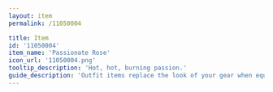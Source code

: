 ```yaml
---
layout: item
permalink: /11050004

title: Item
id: '11050004'
item_name: 'Passionate Rose'
icon_url: '11050004.png'
tooltip_description: 'Hot, hot, burning passion.'
guide_description: 'Outfit items replace the look of your gear when equipped.'
---
```

